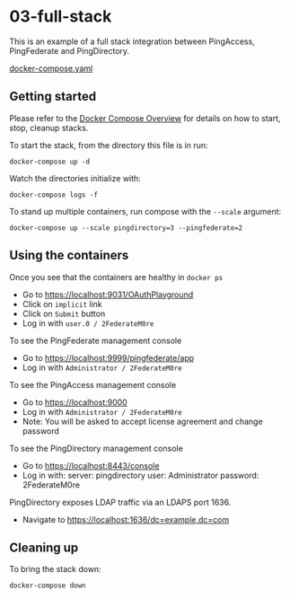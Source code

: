 # 03-full-stack

This is an example of a full stack integration between PingAccess, PingFederate and PingDirectory.

[docker-compose.yaml](https://raw.githubusercontent.com/pingidentity/pingidentity-devops-getting-started/master/11-docker-compose/03-full-stack/docker-compose.yaml)

## Getting started

Please refer to the [Docker Compose Overview](./) for details on how to start, stop, cleanup stacks.

To start the stack, from the directory this file is in run:

`docker-compose up -d`

Watch the directories initialize with:

`docker-compose logs -f`

To stand up multiple containers, run compose with the `--scale` argument:

`docker-compose up --scale pingdirectory=3 --pingfederate=2`

## Using the containers

Once you see that the containers are healthy in `docker ps`

* Go to [https://localhost:9031/OAuthPlayground](https://localhost:9031/OAuthPlayground)
* Click on `implicit` link
* Click on `Submit` button
* Log in with `user.0 / 2FederateM0re`

To see the PingFederate management console

* Go to [https://localhost:9999/pingfederate/app](https://localhost:9999/pingfederate/app)
* Log in with `Administrator / 2FederateM0re`

To see the PingAccess management console

* Go to [https://localhost:9000](https://localhost:9000)
* Log in with `Administrator / 2FederateM0re`
* Note: You will be asked to accept license agreement and change password

To see the PingDirectory management console

* Go to [https://localhost:8443/console](https://localhost:8443/console)
* Log in with:
 server: pingdirectory 
 user: Administrator 
 password: 2FederateM0re

PingDirectory exposes LDAP traffic via an LDAPS port 1636.

* Navigate to [https://localhost:1636/dc=example,dc=com](https://localhost:1636/dc=example,dc=com)

## Cleaning up

To bring the stack down:

`docker-compose down`

